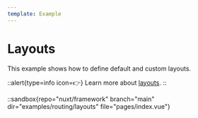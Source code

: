 ```yaml
---
template: Example
---
```


# Layouts

This example shows how to define default and custom layouts.

::alert{type=info icon=👉}
Learn more about [layouts](/guide/directory-structure/layouts).
::

::sandbox{repo="nuxt/framework" branch="main" dir="examples/routing/layouts" file="pages/index.vue"}
